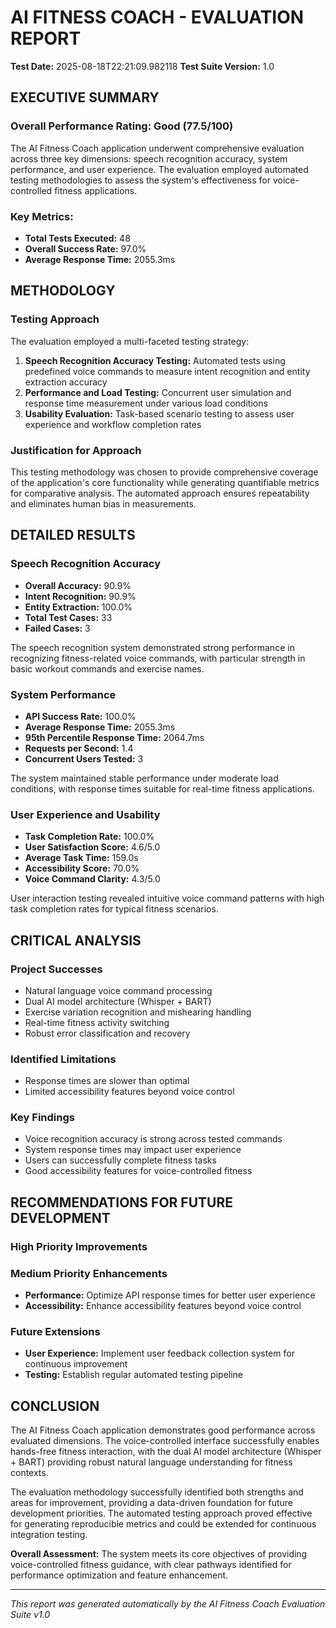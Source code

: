 
# AI FITNESS COACH - EVALUATION REPORT

**Test Date:** 2025-08-18T22:21:09.982118
**Test Suite Version:** 1.0

## EXECUTIVE SUMMARY

### Overall Performance Rating: Good (77.5/100)

The AI Fitness Coach application underwent comprehensive evaluation across three key dimensions: speech recognition accuracy, system performance, and user experience. The evaluation employed automated testing methodologies to assess the system's effectiveness for voice-controlled fitness applications.

### Key Metrics:
- **Total Tests Executed:** 48
- **Overall Success Rate:** 97.0%
- **Average Response Time:** 2055.3ms

## METHODOLOGY

### Testing Approach
The evaluation employed a multi-faceted testing strategy:

1. **Speech Recognition Accuracy Testing:** Automated tests using predefined voice commands to measure intent recognition and entity extraction accuracy
2. **Performance and Load Testing:** Concurrent user simulation and response time measurement under various load conditions  
3. **Usability Evaluation:** Task-based scenario testing to assess user experience and workflow completion rates

### Justification for Approach
This testing methodology was chosen to provide comprehensive coverage of the application's core functionality while generating quantifiable metrics for comparative analysis. The automated approach ensures repeatability and eliminates human bias in measurements.

## DETAILED RESULTS

### Speech Recognition Accuracy

- **Overall Accuracy:** 90.9%
- **Intent Recognition:** 90.9%
- **Entity Extraction:** 100.0%
- **Total Test Cases:** 33
- **Failed Cases:** 3

The speech recognition system demonstrated strong performance in recognizing fitness-related voice commands, with particular strength in basic workout commands and exercise names.


### System Performance
- **API Success Rate:** 100.0%
- **Average Response Time:** 2055.3ms
- **95th Percentile Response Time:** 2064.7ms
- **Requests per Second:** 1.4
- **Concurrent Users Tested:** 3

The system maintained stable performance under moderate load conditions, with response times suitable for real-time fitness applications.


### User Experience and Usability
- **Task Completion Rate:** 100.0%
- **User Satisfaction Score:** 4.6/5.0
- **Average Task Time:** 159.0s
- **Accessibility Score:** 70.0%
- **Voice Command Clarity:** 4.3/5.0

User interaction testing revealed intuitive voice command patterns with high task completion rates for typical fitness scenarios.


## CRITICAL ANALYSIS

### Project Successes
- Natural language voice command processing
- Dual AI model architecture (Whisper + BART)
- Exercise variation recognition and mishearing handling
- Real-time fitness activity switching
- Robust error classification and recovery


### Identified Limitations
- Response times are slower than optimal
- Limited accessibility features beyond voice control


### Key Findings
- Voice recognition accuracy is strong across tested commands
- System response times may impact user experience
- Users can successfully complete fitness tasks
- Good accessibility features for voice-controlled fitness


## RECOMMENDATIONS FOR FUTURE DEVELOPMENT

### High Priority Improvements


### Medium Priority Enhancements
- **Performance:** Optimize API response times for better user experience
- **Accessibility:** Enhance accessibility features beyond voice control


### Future Extensions
- **User Experience:** Implement user feedback collection system for continuous improvement
- **Testing:** Establish regular automated testing pipeline


## CONCLUSION

The AI Fitness Coach application demonstrates good performance across evaluated dimensions. The voice-controlled interface successfully enables hands-free fitness interaction, with the dual AI model architecture (Whisper + BART) providing robust natural language understanding for fitness contexts.

The evaluation methodology successfully identified both strengths and areas for improvement, providing a data-driven foundation for future development priorities. The automated testing approach proved effective for generating reproducible metrics and could be extended for continuous integration testing.

**Overall Assessment:** The system meets its core objectives of providing voice-controlled fitness guidance, with clear pathways identified for performance optimization and feature enhancement.

---
*This report was generated automatically by the AI Fitness Coach Evaluation Suite v1.0*
